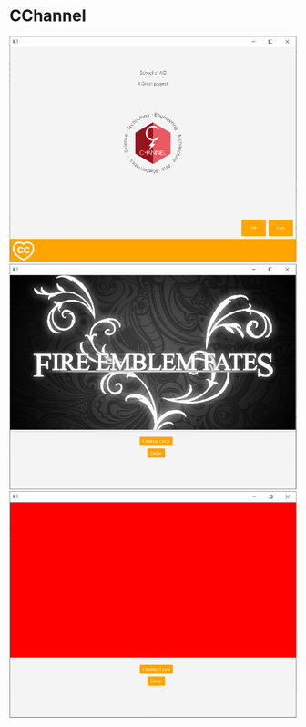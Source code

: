 # CChannel
![](https://github.com/Richyy999/CChannel/blob/master/src/IMG/pag1.PNG)
![](https://github.com/Richyy999/CChannel/blob/master/src/IMG/pag2.PNG)
![](https://github.com/Richyy999/CChannel/blob/master/src/IMG/cambiaColor.PNG)
